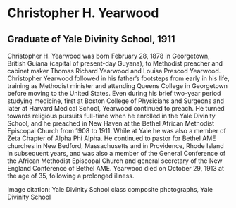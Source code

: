 # Christopher H. Yearwood
## Graduate of Yale Divinity School, 1911
Christopher H. Yearwood was born February 28, 1878 in Georgetown, British Guiana (capital of present-day Guyana), to Methodist preacher and cabinet maker Thomas Richard Yearwood and Louisa Prescod Yearwood. Christopher Yearwood followed in his father’s footsteps from early in his life, training as Methodist minister and attending Queens College in Georgetown before moving to the United States. Even during his brief two-year period studying medicine, first at Boston College of Physicians and Surgeons and later at Harvard Medical School, Yearwood continued to preach. He turned towards religious pursuits full-time when he enrolled in the Yale Divinity School, and he preached in New Haven at the Bethel African Methodist Episcopal Church from 1908 to 1911. While at Yale he was also a member of Zeta Chapter of Alpha Phi Alpha. He continued to pastor for Bethel AME churches in New Bedford, Massachusetts and in Providence, Rhode Island in subsequent years, and was also a member of the General Conference of the African Methodist Episcopal Church and general secretary of the New England Conference of Bethel AME. Yearwood died on October 29, 1913 at the age of 35, following a prolonged illness.

Image citation: Yale Divinity School class composite photographs, Yale Divinity School
